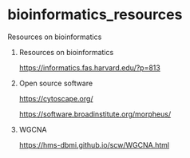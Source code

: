 # bioinformatics_resources
Resources on bioinformatics

1. Resources on bioinformatics

    https://informatics.fas.harvard.edu/?p=813
    
  
2. Open source software

    https://cytoscape.org/
    
    https://software.broadinstitute.org/morpheus/
    
3. WGCNA

    https://hms-dbmi.github.io/scw/WGCNA.html
    
    

